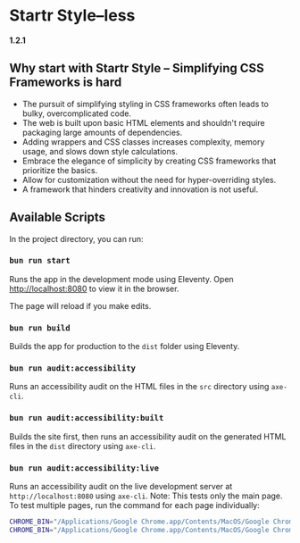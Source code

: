 # Startr Style–less

**1.2.1**

## Why start with Startr Style – Simplifying CSS Frameworks is hard

- The pursuit of simplifying styling in CSS frameworks often leads to bulky, overcomplicated code.
- The web is built upon basic HTML elements and shouldn't require packaging large amounts of dependencies.
- Adding wrappers and CSS classes increases complexity, memory usage, and slows down style calculations.
- Embrace the elegance of simplicity by creating CSS frameworks that prioritize the basics.
- Allow for customization without the need for hyper-overriding styles.
- A framework that hinders creativity and innovation is not useful.

## Available Scripts

In the project directory, you can run:

### `bun run start`

Runs the app in the development mode using Eleventy.
Open [http://localhost:8080](http://localhost:8080) to view it in the browser.

The page will reload if you make edits.

### `bun run build`

Builds the app for production to the `dist` folder using Eleventy.

### `bun run audit:accessibility`

Runs an accessibility audit on the HTML files in the `src` directory using `axe-cli`.

### `bun run audit:accessibility:built`

Builds the site first, then runs an accessibility audit on the generated HTML files in the `dist` directory using `axe-cli`.

### `bun run audit:accessibility:live`

Runs an accessibility audit on the live development server at `http://localhost:8080` using `axe-cli`. Note: This tests only the main page. To test multiple pages, run the command for each page individually:

```bash
CHROME_BIN="/Applications/Google Chrome.app/Contents/MacOS/Google Chrome" axe http://localhost:8080/brutalism/
CHROME_BIN="/Applications/Google Chrome.app/Contents/MacOS/Google Chrome" axe http://localhost:8080/modernism/
```
